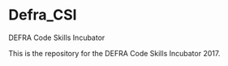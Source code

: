 # Defra_CSI
DEFRA Code Skills Incubator

This is the repository for the DEFRA Code Skills Incubator 2017. 
